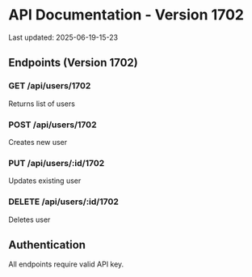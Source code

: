 # API Documentation - Version 1702
Last updated: 2025-06-19-15-23

## Endpoints (Version 1702)

### GET /api/users/1702
Returns list of users

### POST /api/users/1702
Creates new user

### PUT /api/users/:id/1702
Updates existing user

### DELETE /api/users/:id/1702
Deletes user

## Authentication
All endpoints require valid API key.
